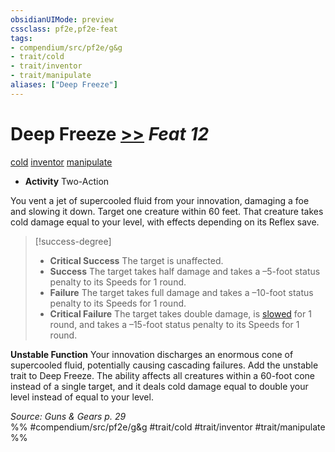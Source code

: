 ```yaml
---
obsidianUIMode: preview
cssclass: pf2e,pf2e-feat
tags:
- compendium/src/pf2e/g&g
- trait/cold
- trait/inventor
- trait/manipulate
aliases: ["Deep Freeze"]
---
```

# Deep Freeze  [>>](../../rules/core-rulebook/chapter-9-playing-the-game.md#Actions "Two-Action") *Feat 12*  
[cold](../../rules/traits/cold.md)  [inventor](../../rules/traits/inventor-g-g.md)  [manipulate](../../rules/traits/manipulate.md)  

- **Activity** Two-Action

You vent a jet of supercooled fluid from your innovation, damaging a foe and slowing it down. Target one creature within 60 feet. That creature takes cold damage equal to your level, with effects depending on its Reflex save.

> [!success-degree] 
> - **Critical Success** The target is unaffected.
> - **Success** The target takes half damage and takes a –5-foot status penalty to its Speeds for 1 round.
> - **Failure** The target takes full damage and takes a –10-foot status penalty to its Speeds for 1 round.
> - **Critical Failure** The target takes double damage, is [slowed](../../rules/conditions.md#Slowed) for 1 round, and takes a –15-foot status penalty to its Speeds for 1 round.

**Unstable Function** Your innovation discharges an enormous cone of supercooled fluid, potentially causing cascading failures. Add the unstable trait to Deep Freeze. The ability affects all creatures within a 60-foot cone instead of a single target, and it deals cold damage equal to double your level instead of equal to your level.

*Source: Guns & Gears p. 29*  
%% #compendium/src/pf2e/g&g #trait/cold #trait/inventor #trait/manipulate %%